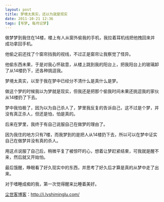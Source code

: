 ```yaml
---
layout: post
title: 梦境太真实，还以为就是现实
date: 2011-10-21 12:36
tags: [写梦, 每月记梦]
---
```

做梦梦到我住在14楼，楼上有人从窗外偷我的手机，我拉着耳机线把他拽回来并成功拿回手机。

他偷之前还找了个窗帘挡我的视线，不过正是窗帘让我察觉了怪异。

他偷东西未果，于是对我心怀敌意，从楼上跳到我的阳台上，把我阳台上的玻璃卸了从14楼扔下，还各种挑逗我。

梦境太真实，以至于我在梦中已经分不清什么是真什么是梦。

做这个梦的时候我以为梦就是现实，但我还是把那个偷我时间未果还挑逗我的家伙从14楼扔了下去。

梦中我怕极了，因为以为自己杀人了，梦里我反复的告诉自己，这不过是个梦，并没有真正杀人，但还是怕，怕是真的。

后来在梦里，我终于有自己说服自己在做梦的理由了。

因为我住的地方只有7楼，而我梦到的是把人从14楼扔下去，所以可以在梦中证实自己在做梦并没有真的杀人。

用这点说服了自己后，稍微平复了被惊吓的心，想着让梦赶紧结束，可我就是醒不来，然后就又开始怕。

最后饿醒，睁眼看了好久现实中的东西，并思考了好久后才算是真的从梦中走了出来。

对于嗜睡成痴的我，第一次觉得醒来比睡着美好。

<a href="http://i.lvshiminglu.com/">尘世客博客</a>：<a href="http://i.lvshiminglu.com/">http://i.lvshiminglu.com/</a>


